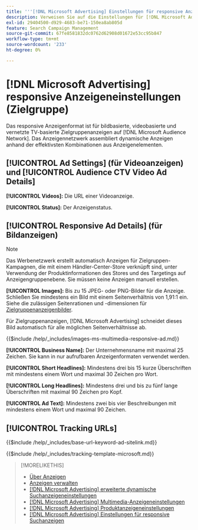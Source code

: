 ```yaml
---
title: '''[!DNL Microsoft Advertising] Einstellungen für responsive Anzeigen'
description: Verweisen Sie auf die Einstellungen für [!DNL Microsoft Advertising] responsive Anzeigen.
exl-id: 29404500-d929-4683-be71-150ea8ab805d
feature: Search Campaign Management
source-git-commit: 67fe8581832dc0762d62908d01672e53cc95b847
workflow-type: tm+mt
source-wordcount: '233'
ht-degree: 0%

---
```


# [!DNL Microsoft Advertising] responsive Anzeigeneinstellungen (Zielgruppe)

Das responsive Anzeigenformat ist für bildbasierte, videobasierte und vernetzte TV-basierte Zielgruppenanzeigen auf [!DNL Microsoft Audience Network]. Das Anzeigennetzwerk assembliert dynamische Anzeigen anhand der effektivsten Kombinationen aus Anzeigenelementen.

## [!UICONTROL Ad Settings] (für Videoanzeigen) und [!UICONTROL Audience CTV Video Ad Details]

**[!UICONTROL Videos]:** Die URL einer Videoanzeige.

**[!UICONTROL Status]:** Der Anzeigenstatus.

## [!UICONTROL Responsive Ad Details] (für Bildanzeigen)

>[!NOTE]
>
>Das Werbenetzwerk erstellt automatisch Anzeigen für Zielgruppen-Kampagnen, die mit einem Händler-Center-Store verknüpft sind, unter Verwendung der Produktinformationen des Stores und des Targetings auf Anzeigengruppenebene. Sie müssen keine Anzeigen manuell erstellen.

**[!UICONTROL Images]:** Bis zu 15 JPEG- oder PNG-Bilder für die Anzeige. Schließen Sie mindestens ein Bild mit einem Seitenverhältnis von 1,91:1 ein. Siehe die zulässigen Seitenrationen und -dimensionen für [Zielgruppenanzeigenbilder](https://help.ads.microsoft.com/#apex/ads/en/56912/0).

Für Zielgruppenanzeigen, [!DNL Microsoft Advertising] schneidet dieses Bild automatisch für alle möglichen Seitenverhältnisse ab.

<!-- Instructions -->

{{$include /help/_includes/images-ms-multimedia-responsive-ad.md}}

**[!UICONTROL Business Name]:** Der Unternehmensname mit maximal 25 Zeichen. Sie kann in nur aufrufbaren Anzeigenformaten verwendet werden.

**[!UICONTROL Short Headlines]:** Mindestens drei bis 15 kurze Überschriften mit mindestens einem Wort und maximal 30 Zeichen pro Wort.

**[!UICONTROL Long Headlines]:** Mindestens drei und bis zu fünf lange Überschriften mit maximal 90 Zeichen pro Kopf.

**[!UICONTROL Ad Text]:** Mindestens zwei bis vier Beschreibungen mit mindestens einem Wort und maximal 90 Zeichen.

## [!UICONTROL Tracking URLs]

<!-- **[!UICONTROL Base URl]:** -->

{{$include /help/_includes/base-url-keyword-ad-sitelink.md}}

<!-- **[!UICONTROL Tracking Template]:** -->

{{$include /help/_includes/tracking-template-microsoft.md}}

>[!MORELIKETHIS]
>
>* [Über Anzeigen](ad-about.md)
>* [Anzeigen verwalten](ad-manage.md)
>* [[!DNL Microsoft Advertising] erweiterte dynamische Suchanzeigeneinstellungen](ad-settings-microsoft-dsa.md)
>* [[!DNL Microsoft Advertising] Multimedia-Anzeigeneinstellungen](ad-settings-microsoft-multimedia.md)
>* [[!DNL Microsoft Advertising] Produktanzeigeneinstellungen](ad-settings-microsoft-product.md)
>* [[!DNL Microsoft Advertising] Einstellungen für responsive Suchanzeigen](ad-settings-microsoft-rsa.md)
